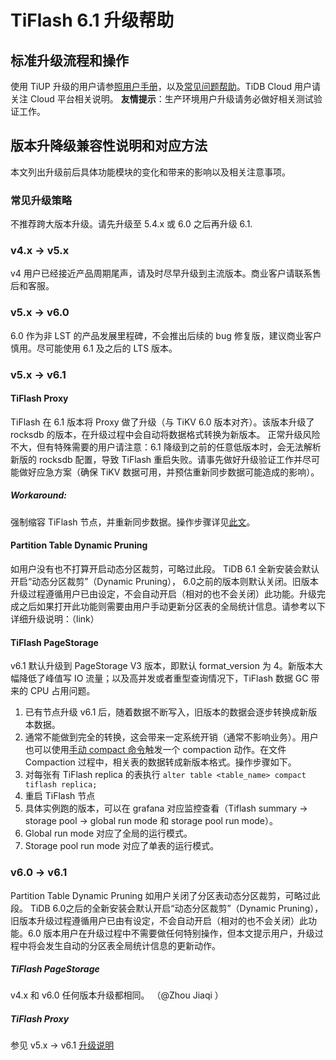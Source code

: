 # TiFlash 6.1 升级帮助

## 标准升级流程和操作
使用 TiUP 升级的用户请参[照用户手册](https://docs.pingcap.com/tidb/v6.0/upgrade-tidb-using-tiup)，以及[常见问题帮助](https://docs.pingcap.com/tidb/v6.0/upgrade-faq#upgrade-and-after-upgrade-faqs)。TiDB Cloud 用户请关注 Cloud 平台相关说明。
**友情提示**：生产环境用户升级请务必做好相关测试验证工作。

## 版本升降级兼容性说明和对应方法
本文列出升级前后具体功能模块的变化和带来的影响以及相关注意事项。

### 常见升级策略
不推荐跨大版本升级。请先升级至 5.4.x 或 6.0 之后再升级 6.1. 

### v4.x → v5.x 
v4 用户已经接近产品周期尾声，请及时尽早升级到主流版本。商业客户请联系售后和客服。

### v5.x → v6.0
6.0 作为非 LST 的产品发展里程碑，不会推出后续的 bug 修复版，建议商业客户慎用。尽可能使用 6.1 及之后的 LTS 版本。

### v5.x → v6.1
#### <a name="proxy"></a>TiFlash Proxy
TiFlash 在 6.1 版本将 Proxy 做了升级（与 TiKV 6.0 版本对齐）。该版本升级了 rocksdb 的版本，在升级过程中会自动将数据格式转换为新版本。
正常升级风险不大，但有特殊需要的用户请注意：6.1 降级到之前的任意低版本时，会无法解析新版的 rocksdb 配置，导致 TiFlash 重启失败。请事先做好升级验证工作并尽可能做好应急方案（确保 TiKV 数据可用，并预估重新同步数据可能造成的影响）。
##### Workaround: 
强制缩容 TiFlash 节点，并重新同步数据。操作步骤详见[此文](https://docs.pingcap.com/tidb/stable/scale-tidb-using-tiup#scale-in-a-tiflash-cluster)。

#### Partition Table Dynamic Pruning
如用户没有也不打算开启动态分区裁剪，可略过此段。
TiDB 6.1 全新安装会默认开启“动态分区裁剪”（Dynamic Pruning）， 6.0之前的版本则默认关闭。旧版本升级过程遵循用户已由设定，不会自动开启（相对的也不会关闭）此功能。升级完成之后如果打开此功能则需要由用户手动更新分区表的全局统计信息。请参考以下详细升级说明：（link）

#### TiFlash PageStorage
v6.1 默认升级到 PageStorage V3 版本，即默认 format_version 为 4。新版本大幅降低了峰值写 IO 流量；以及高并发或者重型查询情况下，TiFlash 数据 GC 带来的 CPU 占用问题。

1. 已有节点升级 v6.1 后，随着数据不断写入，旧版本的数据会逐步转换成新版本数据。
2. 通常不能做到完全的转换，这会带来一定系统开销（通常不影响业务）。用户也可以使用[手动 compact 命令](https://github.com/pingcap/docs-cn/blob/0b90c6ab791b6ff95af2b074602f6436e08a10c4/sql-statements/sql-statement-alter-table-compact.md)触发一个 compaction 动作。在文件 Compaction 过程中，相关表的数据转成新版本格式。操作步骤如下。
  1. 对每张有 TiFlash replica 的表执行 
     ```alter table <table_name> compact tiflash replica; ```
  2. 重启 TiFlash 节点
3. 具体实例跑的版本，可以在 grafana 对应监控查看（Tiflash summary → storage pool → global run mode 和 storage pool run mode）。
  1. Global run mode 对应了全局的运行模式。
  2. Storage pool run mode 对应了单表的运行模式。

### v6.0 → v6.1
Partition Table Dynamic Pruning
如用户关闭了分区表动态分区裁剪，可略过此段。
TiDB 6.0之后的全新安装会默认开启“动态分区裁剪”（Dynamic Pruning），旧版本升级过程遵循用户已由有设定，不会自动开启（相对的也不会关闭）此功能。6.0 版本用户在升级过程中不需要做任何特别操作，但本文提示用户，升级过程中将会发生自动的分区表全局统计信息的更新动作。
##### TiFlash PageStorage
v4.x 和 v6.0 任何版本升级都相同。
（@Zhou Jiaqi ）
##### TiFlash Proxy
参见 v5.x -> v6.1 [升级说明](#proxy)

